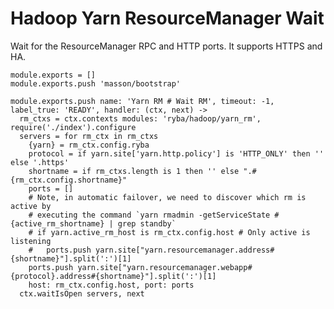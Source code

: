 
# Hadoop Yarn ResourceManager Wait

Wait for the ResourceManager RPC and HTTP ports. It supports HTTPS and HA.

    module.exports = []
    module.exports.push 'masson/bootstrap'

    module.exports.push name: 'Yarn RM # Wait RM', timeout: -1, label_true: 'READY', handler: (ctx, next) ->
      rm_ctxs = ctx.contexts modules: 'ryba/hadoop/yarn_rm', require('./index').configure
      servers = for rm_ctx in rm_ctxs
        {yarn} = rm_ctx.config.ryba
        protocol = if yarn.site['yarn.http.policy'] is 'HTTP_ONLY' then '' else '.https'
        shortname = if rm_ctxs.length is 1 then '' else ".#{rm_ctx.config.shortname}"
        ports = []
        # Note, in automatic failover, we need to discover which rm is active by
        # executing the command `yarn rmadmin -getServiceState #{active_rm_shortname} | grep standby`
        # if yarn.active_rm_host is rm_ctx.config.host # Only active is listening
        #   ports.push yarn.site["yarn.resourcemanager.address#{shortname}"].split(':')[1]
        ports.push yarn.site["yarn.resourcemanager.webapp#{protocol}.address#{shortname}"].split(':')[1]
        host: rm_ctx.config.host, port: ports
      ctx.waitIsOpen servers, next